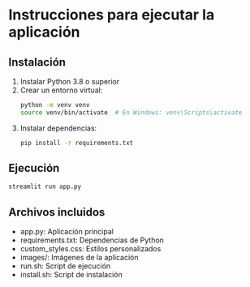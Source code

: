 # Instrucciones para ejecutar la aplicación

## Instalación
1. Instalar Python 3.8 o superior
2. Crear un entorno virtual:
   ```bash
   python -m venv venv
   source venv/bin/activate  # En Windows: venv\Scripts\activate
   ```
3. Instalar dependencias:
   ```bash
   pip install -r requirements.txt
   ```

## Ejecución
```bash
streamlit run app.py
```

## Archivos incluidos
- app.py: Aplicación principal
- requirements.txt: Dependencias de Python
- custom_styles.css: Estilos personalizados
- images/: Imágenes de la aplicación
- run.sh: Script de ejecución
- install.sh: Script de instalación
